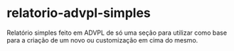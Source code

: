 # relatorio-advpl-simples
Relatório simples feito em ADVPL de só uma seção para utilizar como base para a criação de um novo ou customização em cima do mesmo.
